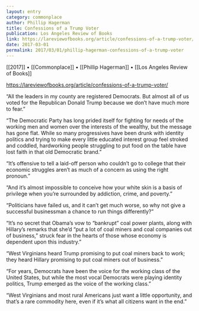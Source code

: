 ```yaml
---
layout: entry
category: commonplace
author: Phillip Hagerman
title: Confessions of a Trump Voter
publication: Los Angeles Review of Books
link: https://lareviewofbooks.org/article/confessions-of-a-trump-voter/
date: 2017-03-01
permalink: 2017/03/01/phillip-hagerman-confessions-of-a-trump-voter
---
```


[[2017]] • [[Commonplace]] • [[Phillip Hagerman]] • [[Los Angeles Review of Books]] 

https://lareviewofbooks.org/article/confessions-of-a-trump-voter/

“All the leaders in my county are registered Democrats. But almost all of us voted for the Republican Donald Trump because we don’t have much more to fear.”

“The Democratic Party has long prided itself for fighting for needs of the working men and women over the interests of the wealthy, but the message has gone flat. While so many progressives have been drunk with identity politics and trying to make every little educated interest group feel stroked and coddled, hardworking people struggling to put food on the table have lost faith in that old Democratic brand.”

“It’s offensive to tell a laid-off person who couldn’t go to college that their economic struggles aren’t as much of a concern as using the right pronoun.”

“And it’s almost impossible to conceive how your white skin is a basis of privilege when you’re surrounded by addiction, crime, and poverty.”

“Politicians have failed us, and it can’t get much worse, so why not give a successful businessman a chance to run things differently?”

“It’s no secret that Obama’s vow to “bankrupt” coal power plants, along with Hillary’s remarks that she’d “put a lot of coal miners and coal companies out of business,” struck fear in the hearts of those whose economy is dependent upon this industry.”

“West Virginians heard Trump promising to put coal miners back to work; they heard Hillary promising to put coal miners out of business.”

“For years, Democrats have been the voice for the working class of the United States, but while the most vocal Democrats were playing identity politics, Trump emerged as the voice of the working class.”

“West Virginians and most rural Americans just want a little opportunity, and that’s a rare commodity here, even if it’s what all citizens want in the end.”


